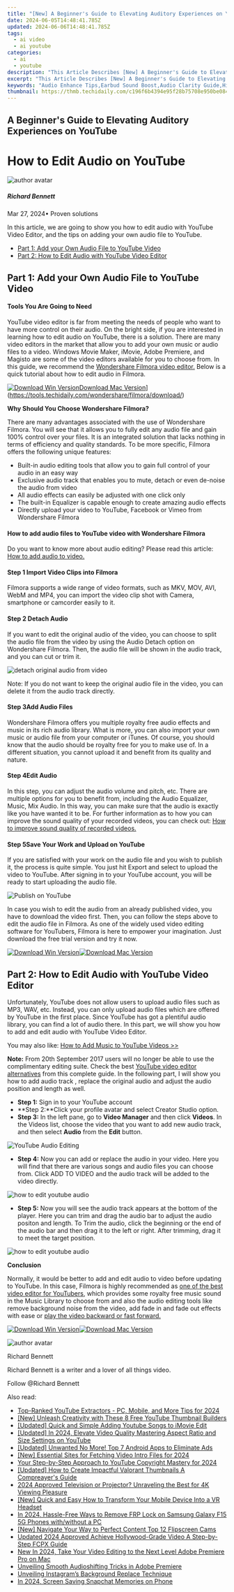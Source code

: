```yaml
---
title: "[New] A Beginner's Guide to Elevating Auditory Experiences on YouTube for 2024"
date: 2024-06-05T14:48:41.785Z
updated: 2024-06-06T14:48:41.785Z
tags:
  - ai video
  - ai youtube
categories:
  - ai
  - youtube
description: "This Article Describes [New] A Beginner's Guide to Elevating Auditory Experiences on YouTube for 2024"
excerpt: "This Article Describes [New] A Beginner's Guide to Elevating Auditory Experiences on YouTube for 2024"
keywords: "Audio Enhance Tips,Earbud Sound Boost,Audio Clarity Guide,High Fidelity Listening,Sound Quality Improvement,YouTube Audio Settings,Elevated Auditory Experience"
thumbnail: https://thmb.techidaily.com/c196f6b4394e95f28b75708e950be08411857a7cc6fdf0b1b999475eb2576da4.jpg
---
```


## A Beginner's Guide to Elevating Auditory Experiences on YouTube

# How to Edit Audio on YouTube

![author avatar](https://images.wondershare.com/filmora/article-images/richard-bennett.jpg)

##### Richard Bennett

 Mar 27, 2024• Proven solutions

In this article, we are going to show you how to edit audio with YouTube Video Editor, and the tips on adding your own audio file to YouTube.

* [Part 1: Add your Own Audio File to YouTube Video](#part1)
* [Part 2: How to Edit Audio with YouTube Video Editor](#part2)

## Part 1: Add your Own Audio File to YouTube Video

#### Tools You Are Going to Need

YouTube video editor is far from meeting the needs of people who want to have more control on their audio. On the bright side, if you are interested in learning how to edit audio on YouTube, there is a solution. There are many video editors in the market that allow you to add your own music or audio files to a video. Windows Movie Maker, iMovie, Adobe Premiere, and Magisto are some of the video editors available for you to choose from. In this guide, we recommend the [Wondershare Filmora video editor.](https://tools.techidaily.com/wondershare/filmora/download/) Below is a quick tutorial about how to edit audio in Filmora.

[![Download Win Version](https://images.wondershare.com/filmora/guide/download-btn-win.jpg)](https://tools.techidaily.com/wondershare/filmora/download/)[Download Mac Version](https://images.wondershare.com/filmora/guide/download-btn-mac.jpg)](https://tools.techidaily.com/wondershare/filmora/download/)

 **Why Should You Choose Wondershare Filmora?**

There are many advantages associated with the use of Wondershare Filmora. You will see that it allows you to fully edit any audio file and gain 100% control over your files. It is an integrated solution that lacks nothing in terms of efficiency and quality standards. To be more specific, Filmora offers the following unique features:

* Built-in audio editing tools that allow you to gain full control of your audio in an easy way
* Exclusive audio track that enables you to mute, detach or even de-noise the audio from video
* All audio effects can easily be adjusted with one click only
* The built-in Equalizer is capable enough to create amazing audio effects
* Directly upload your video to YouTube, Facebook or Vimeo from Wondershare Filmora

#### How to add audio files to YouTube video with Wondershare Filmora

Do you want to know more about audio editing? Please read this article: [How to add audio to video.](https://tools.techidaily.com/wondershare/filmora/download/)

#### Step 1 Import Video Clips into Filmora

Filmora supports a wide range of video formats, such as MKV, MOV, AVI, WebM and MP4, you can import the video clip shot with Camera, smartphone or camcorder easily to it.

#### Step 2 Detach Audio

If you want to edit the original audio of the video, you can choose to split the audio file from the video by using the Audio Detach option on Wondershare Filmora. Then, the audio file will be shown in the audio track, and you can cut or trim it.

![detach original audio from video](https://images.wondershare.com/filmora/article-images/detach-audio-from-video.jpg)

Note: If you do not want to keep the original audio file in the video, you can delete it from the audio track directly.

#### Step 3Add Audio Files

Wondershare Filmora offers you multiple royalty free audio effects and music in its rich audio library. What is more, you can also import your own music or audio file from your computer or iTunes. Of course, you should know that the audio should be royalty free for you to make use of. In a different situation, you cannot upload it and benefit from its quality and nature.

#### Step 4Edit Audio

In this step, you can adjust the audio volume and pitch, etc. There are multiple options for you to benefit from, including the Audio Equalizer, Music, Mix Audio. In this way, you can make sure that the audio is exactly like you have wanted it to be. For further information as to how you can improve the sound quality of your recorded videos, you can check out: [How to improve sound quality of recorded videos.](https://tools.techidaily.com/wondershare/filmora/download/)

#### Step 5Save Your Work and Upload on YouTube

If you are satisfied with your work on the audio file and you wish to publish it, the process is quite simple. You just hit Export and select to upload the video to YouTube. After signing in to your YouTube account, you will be ready to start uploading the audio file.

![Publish on YouTube](https://images.wondershare.com/filmora/article-images/export-to-youtube-filmora9.jpg)

In case you wish to edit the audio from an already published video, you have to download the video first. Then, you can follow the steps above to edit the audio file in Filmora. As one of the widely used video editing software for YouTubers, Filmora is here to empower your imagination. Just download the free trial version and try it now.

[![Download Win Version](https://images.wondershare.com/filmora/guide/download-btn-win.jpg)](https://tools.techidaily.com/wondershare/filmora/download/)[![Download Mac Version](https://images.wondershare.com/filmora/guide/download-btn-mac.jpg)](https://tools.techidaily.com/wondershare/filmora/download/)

## Part 2: How to Edit Audio with YouTube Video Editor

Unfortunately, YouTube does not allow users to upload audio files such as MP3, WAV, etc. Instead, you can only upload audio files which are offered by YouTube in the first place. Since YouTube has got a plentiful audio library, you can find a lot of audio there. In this part, we will show you how to add and edit audio with YouTube Video Editor.

You may also like: [How to Add Music to YouTube Videos >>](https://tools.techidaily.com/wondershare/filmora/download/)

**Note:** From 20th September 2017 users will no longer be able to use the complimentary editing suite. Check the best [YouTube video editor alternatives](https://tools.techidaily.com/wondershare/filmora/download/) from this complete guide. In the following part, I will show you how to add audio track , replace the original audio and adjust the audio position and length as well.

* **Step 1:** Sign in to your YouTube account
* **Step 2:**Click your profile avatar and select Creator Studio option.
* **Step 3:** In the left pane, go to **Video Manager** and then click **Videos**. In the Videos list, choose the video that you want to add new audio track, and then select **Audio** from the **Edit** button.

![ YouTube Audio Editing](https://images.wondershare.com/filmora/article-images/add-music-to-youtube-video-2.jpg)

* **Step 4:** Now you can add or replace the audio in your video. Here you will find that there are various songs and audio files you can choose from. Click ADD TO VIDEO and the audio track will be added to the video directly.

![how to edit youtube audio](https://images.wondershare.com/filmora/article-images/add-music-to-youtube-video-3.jpg)

* **Step 5:**  Now you will see the audio track appears at the bottom of the player. Here you can trim and drag the audio bar to adjust the audio positon and length. To Trim the audio, click the beginning or the end of the audio bar and then drag it to the left or right. After trimming, drag it to meet the target position.

![how to edit youtube audio](https://images.wondershare.com/filmora/article-images/add-music-to-youtube-video-4.jpg)

**Conclusion**

Normally, it would be better to add and edit audio to video before updating to YouTube. In this case, Filmora is highly recommended as [one of the best video editor for YouTubers](https://tools.techidaily.com/wondershare/filmora/download/), which provides some royalty free music sound in the Music Library to choose from and also the audio editing tools like remove background noise from the video, add fade in and fade out effects with ease or [play the video backward or fast forward.](https://tools.techidaily.com/wondershare/filmora/download/)

[![Download Win Version](https://images.wondershare.com/filmora/guide/download-btn-win.jpg)](https://tools.techidaily.com/wondershare/filmora/download/)[![Download Mac Version](https://images.wondershare.com/filmora/guide/download-btn-mac.jpg)](https://tools.techidaily.com/wondershare/filmora/download/)

![author avatar](https://images.wondershare.com/filmora/article-images/richard-bennett.jpg)

Richard Bennett

Richard Bennett is a writer and a lover of all things video.

Follow @Richard Bennett

<span class="atpl-alsoreadstyle">Also read:</span>
<div><ul>
<li><a href="https://facebook-video-share.techidaily.com/top-ranked-youtube-extractors-pc-mobile-and-more-tips-for-2024/"><u>Top-Ranked YouTube Extractors - PC, Mobile, and More Tips for 2024</u></a></li>
<li><a href="https://facebook-video-share.techidaily.com/new-unleash-creativity-with-these-8-free-youtube-thumbnail-builders/"><u>[New] Unleash Creativity with These 8 Free YouTube Thumbnail Builders</u></a></li>
<li><a href="https://facebook-video-share.techidaily.com/updated-quick-and-simple-adding-youtube-songs-to-imovie-edit/"><u>[Updated] Quick and Simple  Adding Youtube Songs to iMovie Edit</u></a></li>
<li><a href="https://facebook-video-share.techidaily.com/updated-in-2024-elevate-video-quality-mastering-aspect-ratio-and-size-settings-on-youtube/"><u>[Updated] In 2024, Elevate Video Quality  Mastering Aspect Ratio and Size Settings on YouTube</u></a></li>
<li><a href="https://facebook-video-share.techidaily.com/updated-unwanted-no-more-top-7-android-apps-to-eliminate-ads/"><u>[Updated] Unwanted No More! Top 7 Android Apps to Eliminate Ads</u></a></li>
<li><a href="https://facebook-video-share.techidaily.com/new-essential-sites-for-fetching-video-intro-files-for-2024/"><u>[New] Essential Sites for Fetching Video Intro Files for 2024</u></a></li>
<li><a href="https://facebook-video-share.techidaily.com/your-step-by-step-approach-to-youtube-copyright-mastery-for-2024/"><u>Your Step-by-Step Approach to YouTube Copyright Mastery for 2024</u></a></li>
<li><a href="https://facebook-video-share.techidaily.com/updated-how-to-create-impactful-valorant-thumbnails-a-compreayers-guide/"><u>[Updated] How to Create Impactful Valorant Thumbnails  A Compreayer's Guide</u></a></li>
<li><a href="https://some-approaches.techidaily.com/2024-approved-television-or-projector-unraveling-the-best-for-4k-viewing-pleasure/"><u>2024 Approved  Television or Projector? Unraveling the Best for 4K Viewing Pleasure</u></a></li>
<li><a href="https://extra-approaches.techidaily.com/new-quick-and-easy-how-to-transform-your-mobile-device-into-a-vr-headset/"><u>[New] Quick and Easy  How to Transform Your Mobile Device Into a VR Headset</u></a></li>
<li><a href="https://bypass-frp.techidaily.com/in-2024-hassle-free-ways-to-remove-frp-lock-on-samsung-galaxy-f15-5g-phones-withwithout-a-pc-by-drfone-android/"><u>In 2024, Hassle-Free Ways to Remove FRP Lock on Samsung Galaxy F15 5G Phones with/without a PC</u></a></li>
<li><a href="https://youtube-help.techidaily.com/new-navigate-your-way-to-perfect-content-top-12-flipscreen-cams/"><u>[New] Navigate Your Way to Perfect Content  Top 12 Flipscreen Cams</u></a></li>
<li><a href="https://ai-video-tools.techidaily.com/updated-2024-approved-achieve-hollywood-grade-video-a-step-by-step-fcpx-guide/"><u>Updated 2024 Approved Achieve Hollywood-Grade Video A Step-by-Step FCPX Guide</u></a></li>
<li><a href="https://video-creation-software.techidaily.com/new-in-2024-take-your-video-editing-to-the-next-level-adobe-premiere-pro-on-mac/"><u>New In 2024, Take Your Video Editing to the Next Level Adobe Premiere Pro on Mac</u></a></li>
<li><a href="https://extra-lessons.techidaily.com/unveiling-smooth-audioshifting-tricks-in-adobe-premiere/"><u>Unveiling Smooth Audioshifting Tricks in Adobe Premiere</u></a></li>
<li><a href="https://instagram-video-files.techidaily.com/unveiling-instagrams-background-replace-technique/"><u>Unveiling Instagram’s Background Replace Technique</u></a></li>
<li><a href="https://snapchat-videos.techidaily.com/in-2024-screen-saving-snapchat-memories-on-phone/"><u>In 2024, Screen Saving Snapchat Memories on Phone</u></a></li>
</ul></div>

<ins class="adsbygoogle"
      style="display:block"
      data-ad-client="ca-pub-7571918770474297"
      data-ad-slot="8358498916"
      data-ad-format="auto"
      data-full-width-responsive="true"></ins>